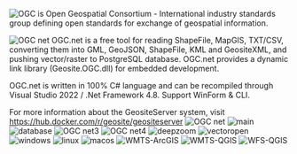 ![OGC](https://user-images.githubusercontent.com/18747589/133953815-4e82a879-689c-4e31-9c26-ed66e2884d58.png) is Open Geospatial Consortium - International industry standards group defining open standards for exchange of geospatial information.

![OGC net](https://user-images.githubusercontent.com/18747589/135204947-1c49d178-1968-4012-ad0d-a8f00131a80f.png)
OGC.net is a free tool for reading ShapeFile, MapGIS, TXT/CSV,  converting them into GML, GeoJSON, ShapeFile, KML and GeositeXML, and pushing vector/raster to PostgreSQL database.
OGC.net provides a dynamic link library (Geosite.OGC.dll) for embedded development.

OGC.net is written in 100% C# language and can be recompiled through Visual Studio 2022 / .Net Framework 4.8. Support WinForm & CLI.

For more information about the GeositeServer system, visit https://hub.docker.com/r/geosite/geositeserver
![OGC net](https://user-images.githubusercontent.com/18747589/146144208-959eb6b4-02b7-48e1-8f53-a811cb7ff4a9.png)
![main](https://user-images.githubusercontent.com/18747589/140446546-12d14265-36f3-4dfe-b17f-01ba24334dd3.png)
![database](https://user-images.githubusercontent.com/18747589/140446576-31b371b0-7bac-40b2-9e66-220e4c7e89f9.png)
![OGC net3](https://user-images.githubusercontent.com/18747589/133953864-e796053c-880e-44c3-a121-5ffd14f572e9.png)
![OGC net4](https://user-images.githubusercontent.com/18747589/133953865-7832b9e2-adae-49e9-aa66-ea5a3bd66e4d.png)
![deepzoom](https://user-images.githubusercontent.com/18747589/138704082-74cb51a6-62af-49ff-81c0-694438aa82ba.png)
![vectoropen](https://user-images.githubusercontent.com/18747589/135033496-bdeb09e5-5094-4dc7-a7c8-0f22548f8c16.png)
![windows](https://user-images.githubusercontent.com/18747589/153534025-9fe53808-10fc-45fd-bb2c-d711d3a2667f.png)
![linux](https://user-images.githubusercontent.com/18747589/153534036-bdefa0e6-c7e0-4689-811f-8bfaff822098.png)
![macos](https://user-images.githubusercontent.com/18747589/153534053-2c3e217c-8c6c-4c1c-81b9-6b76d600456c.png)
![WMTS-ArcGIS](https://user-images.githubusercontent.com/18747589/160277314-553eff16-27b4-49e3-afe9-ce56d3db9cd6.png)
![WMTS-QGIS](https://user-images.githubusercontent.com/18747589/160277320-4e67859c-4201-4762-83a4-6e8dd35b4714.png)
![WFS-QGIS](https://user-images.githubusercontent.com/18747589/160277325-5345cc29-4011-4eaa-85c3-76e1f06fdf11.png)






